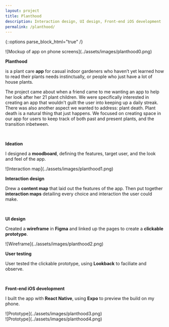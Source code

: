 ```yaml
---
layout: project
title: Planthood
description: Interaction design, UI design, Front-end iOS development
permalink: /planthood/
---
```

{::options parse_block_html="true" /}

<div class="col-12 mb-5">
![Mockup of app on phone screens](../assets/images/planthood0.png)
</div>

<div class="col-12 offset-sm-0 col-md-8 offset-md-2 col-lg-6 offset-lg-3 vertical-center">

**Planthood**

<div class="indent">

is a plant care **app** for casual indoor gardeners who haven’t yet learned how to read their plants needs instinctually, or people who just have a lot of house plants.

The project came about when a friend came to me wanting an app to help her look after her 21 plant children. We were specifically interested in creating an app that wouldn't guilt the user into keeping up a daily streak. There was also another aspect we wanted to address: plant death. Plant death is a natural thing that just happens. We focused on creating space in our app for users to keep track of both past and present plants, and the transition inbetween.

</div><br>

**Ideation**<br>

<div class="indent">

I designed a **moodboard**, defining the features, target user, and the look and feel of the app.

</div>

</div>

<div class="col-12 my-5">
![Interaction map](../assets/images/planthood1.png)
</div>

<div class="col-12 offset-sm-0 col-md-8 offset-md-2 col-lg-6 offset-lg-3 vertical-center">

**Interaction design**<br>

<div class="indent">

Drew a **content map** that laid out the features of the app. Then put together **interaction maps** detailing every choice and interaction the user could make.

</div><br>

**UI design**<br>

<div class="indent">

Created a **wireframe** in **Figma** and linked up the pages to create a **clickable prototype**.

</div>

</div>

<div class="col-12 my-5">
![Wireframe](../assets/images/planthood2.png)
</div>

<div class="col-12 offset-sm-0 col-md-8 offset-md-2 col-lg-6 offset-lg-3 vertical-center">

**User testing**<br>

<div class="indent">

User tested the clickable prototype, using **Lookback** to faciliate and observe.

</div><br>

**Front-end iOS development**<br>

<div class="indent">

I built the app with **React Native**, using **Expo** to preview the build on my phone.

</div>

</div>

<div class="col-12 mt-5">
![Prototype](../assets/images/planthood3.png)
</div>

<div class="col-12 mt-3">
![Prototype](../assets/images/planthood4.png)
</div>
